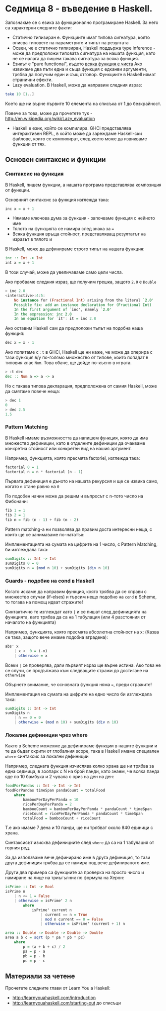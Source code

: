 # Седмица 8 - въведение в Haskell.

Запознахме се с езика за функционално програмиране Haskell.
За него са характерни следните факти:

* Статично типизиран е. Функциите имат типова сигнатура, която описва типовете на параметрите и типът на резултата
* Освен, че е статично типизиран, Haskell поддържа type inference - може да предположи типовата сигнатура на нашата функция, като не се налага да пишем такава сигнатура за всяка функция.
* Езикът е "pure functional", където [всяка функция е чиста](http://en.wikipedia.org/wiki/Pure_function) Ако извикаме два пъти една и съща функция с едканви аргументи, трябва да получим един и същ отговор. Функциите в Haskell нямат странични ефекти.
* Lazy evaluation. В Haskell, може да направим следния израз:

```haskell
take 10 [1..]
```

Което ще ни върне първите 10 елемента на списъка от 1 до безкрайност.

Повече за това, може да прочетете тук - http://en.wikipedia.org/wiki/Lazy_evaluation

* Haskell е език, който се компилира. GHCi представлява интерактивен REPL, в който може да зареждаме Haskell-ски файлове, които се компилират, след което може да извикваме функции от тях.

## Основен синтаксис и функции

### Синтаксис на функция

В Haskell, пишем функции, а нашата програма представлява композиция от функции.

Основният синтаксис за функция изглежда така:

```haskell
inc x = x + 1
```

* Нямаме ключова дума за функция - започваме функция с нейното име
* Тялото на функцията се намира след знака за `=`
* Всяка функция връща стойност, представляващ резултатът на изразът в тялото и

В Haskell, може да дефинираме строго типът на нашата функция:

```haskell
inc :: Int -> Int
int x = x + 1
```

В този случай, може да увеличаваме само цели числа.

Ако пробваме следния израз, ще получим грешка, защото `2.0` e `Double`

```haskell
> inc 2.0
<interactive>:4:5:
    No instance for (Fractional Int) arising from the literal `2.0'
    Possible fix: add an instance declaration for (Fractional Int)
    In the first argument of `inc', namely `2.0'
    In the expression: inc 2.0
    In an equation for `it': it = inc 2.0
```

Ако оставим Haskell сам да предположи тъпът на подобна наша функция:

```haskell
dec x = x - 1
```

Ако попитаме с `:t` в GHCi, Haskell ще ни каже, че може да оперира с тази функция в/у по-голямо множество от типове, които попадат в типовия клас `Num`. Това обаче, ще дойде по-късно в играта.

```haskell
> :t dec
dec :: Num a => a -> a
```

Но с такава типова декларация, предположена от самия Haskell, може да смятаме повече неща:

```haskell
> dec 1
0
> dec 2.5
1.5
```

### Pattern Matching

В Haskell имаме възможността да напишем функция, която да има множество дефиниции, като в отделните дефиниции да очакваме конкретна стойност или конкретен вид на нашия аргумент.

Например, функцията, която пресмята factoriel, изглежда така:

```haskell
factorial 0 = 1
factorial n = n * factorial (n - 1)
```

Първата дефиниция е дъното на нашата рекурсия и ще се извика само, когато `n` стане равно на `0`

По подобен начин може да решим и въпросът с n-тото число на Фибоначи:

```haskell
fib 1 = 1
fib 2 = 1
fib n = fib (n - 1) + fib (n - 2)
```

Pattern matching-a ни позволява да правим доста интересни неща, с които ще се занимаваме по-нататък:

Имплементацията на сумата на цифрите на 1 число, с Pattern Matching, би изглеждала така:

```haskell
sumDigits :: Int -> Int
sumDigits 0 = 0
sumDigits n = (mod n 10) + sumDigits (div n 10)
```

### Guards - подобие на cond в Haskell

Когато искаме да направим функция, която трябва да се справи с множество случаи (if-elses) и търсим нещо подобно на `cond` в Scheme, то тогава на помощ идват стражите!

Синтактично те изглеждат като `|` и се пишат след дефиницията на функцията, като трябва да са на 1 табулация (или 4 разстояния от началото на функцията)

Например, функцията, която пресмята абсолютна стойност на x: (Казва се така, защото вече имаме подобна вградена):

```haskell
abs' x
    | x <  0 = (-x)
    | otherwise = x
```

Всеки `|` се проверява, дали първият израз ще върне истина. Ако това не се случи, се продължава към следващите стражи до достигане на `otherwise`


Обърнете внимание, че основната функция няма `=`, преди стражите!

Имплементация на сумата на цифрите на едно число би изглеждала така:

```haskell
sumDigits :: Int -> Int
sumDigits n
    | n == 0 = 0
    | otherwise = (mod n 10) + sumDigits (div n 10)
```

### Локални дефиниции чрез where

Както в Scheme можехме да дефинираме функции в нашите функции и те да бъдат скрити от глобалния scope, така в Haskell имаме специален `where` синтаксис за локални дефиниции

Например, следната функция изчислява колко храна ще ни трябва за една седмица, в зоопарк с N на брой панди, като знаем, че всяка панда яде по 10 бамбука и 2 чувала с ориз на ден на ден:

```haskell
foodForPandas :: Int -> Int -> Int
foodForPandas timeSpan pandaCount = totalFood
    where
        bambooPerDayPerPanda = 10
        ricePerDayPerPanda = 2
        bambooCount = bambooPerDayPerPanda * pandaCount * timeSpan
        riceCount = ricePerDayPerPanda * pandaCount * timeSpan
        totalFood = bambooCount + riceCount
```

Т.е ако имаме 7 дена и 10 панди, ще ни трябват около 840 единици с храна.

Синтаксисът изисква дефинициите след `where` да са на 1 табулация от горния ред.

За да използваме вече дефинирано име в друга дефиниция, то тази друга дефиниция трябва да се намира под вече дефинираното име.

Други два примера са функциите за проверка на просто число и намиране на лице на триъгълник по формула на Херон:

```haskell
isPrime :: Int -> Bool
isPrime n
    | n <= 1 = False
    | otherwise = isPrime' 2 n
        where
            isPrime' current n
                | current == n = True
                | mod n current == 0 = False
                | otherwise = isPrime' (current + 1) n
```

```haskell
area :: Double -> Double -> Double -> Double
area a b c = sqrt (p * pa * pb * pc)
    where
        p = (a + b + c) / 2
        pa = p - a
        pb = p - b
        pc = p - c
```

## Материали за четене

Прочетете следните глави от Learn You a Haskell:

* http://learnyouahaskell.com/introduction
* http://learnyouahaskell.com/starting-out до списъци
